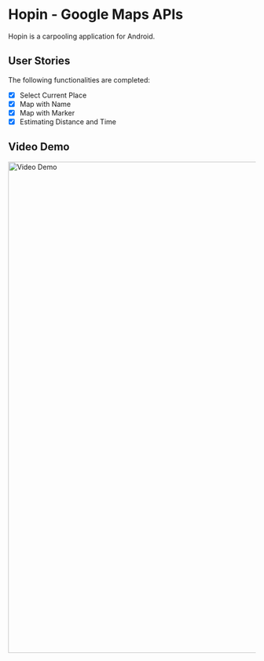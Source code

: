 # Hopin - Google Maps APIs

Hopin is a carpooling application for Android.

## User Stories

The following functionalities are completed:
* [X] Select Current Place
* [X] Map with Name
* [X] Map with Marker
* [X] Estimating Distance and Time

## Video Demo 
<img src="/gif/2EMTdLG.gif?raw=true" title='Video Demo' width='1000' alt='Video Demo' />
